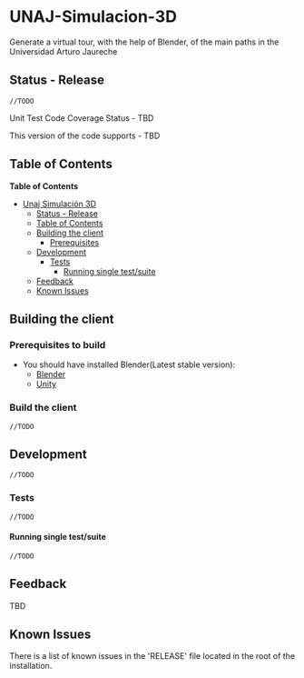 # UNAJ-Simulacion-3D
Generate a virtual tour, with the help of Blender, of the main paths in the Universidad Arturo Jaureche
## Status - Release
`//TODO`


Unit Test Code Coverage Status - TBD

This version of the code supports - TBD

## Table of Contents

<!-- markdown-toc start - Don't edit this section. Run M-x markdown-toc-refresh-toc -->
**Table of Contents**
- [Unaj Simulación 3D](#UNAJ-Simulacion-3D)
  - [Status - Release](#status---release)
  - [Table of Contents](#table-of-contents)
  - [Building the client](#building-the-client)
    - [Prerequisites](#prerequisites)
  - [Development](#development)
    - [Tests](#tests)
      - [Running single test/suite](#running-single-testsuite)
  - [Feedback](#feedback)
  - [Known Issues](#known-issues)

<!-- markdown-toc end -->

## Building the client

### Prerequisites to build

- You should have installed Blender(Latest stable version):
    - [Blender](https://www.blender.org/download/)
    - [Unity](https://unity3d.com/es/get-unity/download)


### Build the client

`//TODO`

## Development

`//TODO`

### Tests

`//TODO`

#### Running single test/suite

`//TODO`

## Feedback

TBD

## Known Issues

There is a list of known issues in the 'RELEASE' file located in the root of the installation.
